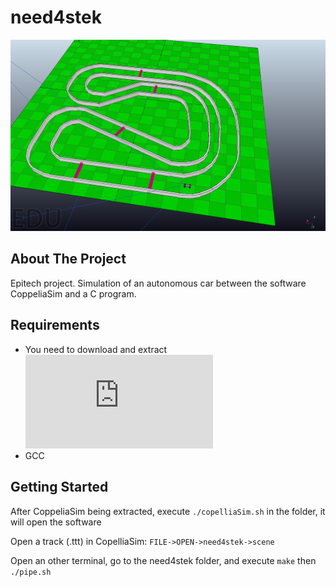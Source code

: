 # need4stek

![track1](track1.png)

<!-- ABOUT THE PROJECT -->
## About The Project
Epitech project. Simulation of an autonomous car between the software CoppeliaSim and a C program.

<!-- REQUIREMENTS -->
## Requirements
* You need to download and extract ![CoppeliaSim Edu V4.2.0](https://www.coppeliarobotics.com/files/CoppeliaSim_Edu_V4_2_0_Ubuntu20_04.tar.xz)
* GCC

<!-- GETTING STARTED -->
## Getting Started
After CoppeliaSim being extracted, execute ```./copelliaSim.sh``` in the folder, it will open the software

Open a track (.ttt) in CopelliaSim: `FILE->OPEN->need4stek->scene`

Open an other terminal, go to the need4stek folder, and execute ```make``` then ```./pipe.sh``` 
